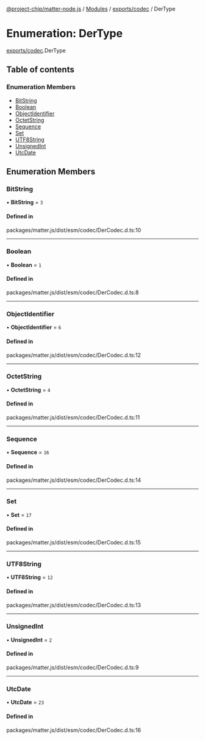 [@project-chip/matter-node.js](../README.md) / [Modules](../modules.md) / [exports/codec](../modules/exports_codec.md) / DerType

# Enumeration: DerType

[exports/codec](../modules/exports_codec.md).DerType

## Table of contents

### Enumeration Members

- [BitString](exports_codec.DerType.md#bitstring)
- [Boolean](exports_codec.DerType.md#boolean)
- [ObjectIdentifier](exports_codec.DerType.md#objectidentifier)
- [OctetString](exports_codec.DerType.md#octetstring)
- [Sequence](exports_codec.DerType.md#sequence)
- [Set](exports_codec.DerType.md#set)
- [UTF8String](exports_codec.DerType.md#utf8string)
- [UnsignedInt](exports_codec.DerType.md#unsignedint)
- [UtcDate](exports_codec.DerType.md#utcdate)

## Enumeration Members

### BitString

• **BitString** = ``3``

#### Defined in

packages/matter.js/dist/esm/codec/DerCodec.d.ts:10

___

### Boolean

• **Boolean** = ``1``

#### Defined in

packages/matter.js/dist/esm/codec/DerCodec.d.ts:8

___

### ObjectIdentifier

• **ObjectIdentifier** = ``6``

#### Defined in

packages/matter.js/dist/esm/codec/DerCodec.d.ts:12

___

### OctetString

• **OctetString** = ``4``

#### Defined in

packages/matter.js/dist/esm/codec/DerCodec.d.ts:11

___

### Sequence

• **Sequence** = ``16``

#### Defined in

packages/matter.js/dist/esm/codec/DerCodec.d.ts:14

___

### Set

• **Set** = ``17``

#### Defined in

packages/matter.js/dist/esm/codec/DerCodec.d.ts:15

___

### UTF8String

• **UTF8String** = ``12``

#### Defined in

packages/matter.js/dist/esm/codec/DerCodec.d.ts:13

___

### UnsignedInt

• **UnsignedInt** = ``2``

#### Defined in

packages/matter.js/dist/esm/codec/DerCodec.d.ts:9

___

### UtcDate

• **UtcDate** = ``23``

#### Defined in

packages/matter.js/dist/esm/codec/DerCodec.d.ts:16
